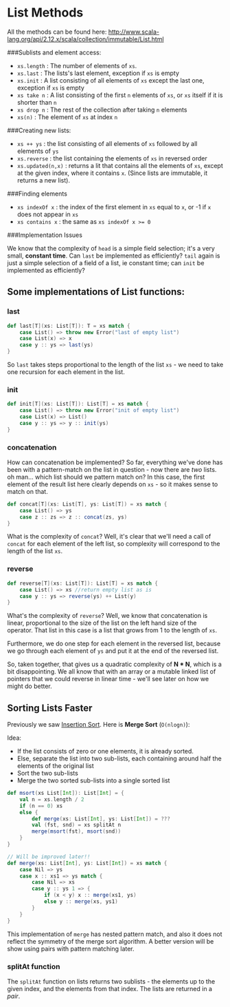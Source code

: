 # List Methods

All the methods can be found here: 
http://www.scala-lang.org/api/2.12.x/scala/collection/immutable/List.html

###Sublists and element access:

* `xs.length` : The number of elements of `xs`.
* `xs.last`   : The lists's last element, exception if `xs` is empty
* `xs.init`   : A list consisting of all elements of `xs` except the last one, exception if `xs` is empty
* `xs take n` : A list consisting of the first `n` elements of `xs`, or `xs` itself if it is shorter than `n`
* `xs drop n` : The rest of the collection after taking `n` elements
* `xs(n)`		: The element of `xs` at index `n`

###Creating new lists:

* `xs ++ ys`        : the list consisting of all elements of `xs` followed by all elements of `ys`
* `xs.reverse`      : the list containing the elements of `xs` in reversed order
* `xs.updated(n,x)` : returns a lit that contains all the elements of `xs`, except at the given index, where it contains `x`. (Since lists are immutable, it returns a new list).

###Finding elements

* `xs indexOf x`  : the index of the first element in `xs` equal to `x`, or -1 if `x` does not appear in `xs`
* `xs contains x` : the same as `xs indexOf x >= 0`

###Implementation Issues

We know that the complexity of `head` is a simple field selection; it's a very small, **constant time**. Can `last` be implemented as efficiently? `tail` again is just a simple selection of a field of a list, ie constant time; can `init` be implemented as efficiently?

## Some implementations of List functions:

### last

```scala
def last[T](xs: List[T]): T = xs match {
    case List() => throw new Error("last of empty list")
    case List(x) => x
    case y :: ys => last(ys)
}
```

So `last` takes steps proportional to the length of the list `xs` - we need to take one recursion for each element in the list.

### init

```scala
def init[T](xs: List[T]): List[T] = xs match {
    case List() => throw new Error("init of empty list")
    case List(x) => List()
    case y :: ys => y :: init(ys)
}
```

### concatenation

How can concatenation be implemented? So far, everything we've done has been with a pattern-match on the list in question - now there are *two* lists. oh man... which list should we pattern match on? In this case, the first element of the result list here clearly depends on `xs` - so it makes sense to match on that.

```scala
def concat[T](xs: List[T], ys: List[T]) = xs match {
    case List() => ys
    case z :: zs => z :: concat(zs, ys)
}
```

What is the complexity of `concat`? Well, it's clear that we'll need a call of `concat` for each element of the left list, so complexity will correspond to the length of the list `xs`.

### reverse

```scala
def reverse[T](xs: List[T]): List[T] = xs match {
    case List() => xs //return empty list as is
    case y :: ys => reverse(ys) ++ List(y)
}
```

What's the complexity of `reverse`? Well, we know that concatenation is linear, proportional to the size of the list on the left hand size of the operator. That list in this case is a list that grows from 1 to the length of `xs`.

Furthermore, we do one step for each element in the reversed list, because we go through each element of `ys` and put it at the end of the reversed list.

So, taken together, that gives us a quadratic complexity of **N * N**, which is a bit disappointing. We all know that with an array or a mutable linked list of pointers that we could reverse in linear time - we'll see later on how we might do better.

## Sorting Lists Faster

Previously we saw [Insertion Sort](https://github.com/rohitvg/scala-principles-1/wiki/Collections-(Lists)#sorting-lists). Here is **Merge Sort** (`O(nlogn)`):

Idea: 
* If the list consists of zero or one elements, it is already sorted.
* Else, separate the list into two sub-lists, each containing around half the elements of the original list
* Sort the two sub-lists
* Merge the two sorted sub-lists into a single sorted list

```scala
def msort(xs List[Int]): List[Int] = {
	val n = xs.length / 2
	if (n == 0) xs
	else {
		def merge(xs: List[Int], ys: List[Int]) = ???
		val (fst, snd) = xs splitAt n
		merge(msort(fst), msort(snd))
	}
}

// Will be improved later!!
def merge(xs: List[Int], ys: List[Int]) = xs match {
	case Nil => ys
	case x :: xs1 => ys match {
		case Nil => xs
		case y :: ys 1 => {
			if (x < y) x :: merge(xs1, ys)
			else y :: merge(xs, ys1)
		}
	}
}
```
This implementation of `merge` has nested pattern match, and also it does not reflect the symmetry of the merge sort algorithm. A better version will be show using pairs with pattern matching later.

### splitAt function

The `splitAt` function on lists returns two sublists - the elements up to the given index, and the elements from that index. The lists are returned in a *pair*.


